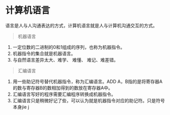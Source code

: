 # 计算机语言
语言是人与人沟通表达的方式，计算机语言就是人与计算机沟通交互的方式。

> 机器语言
1.  一定位数的二进制的0和1组成的序列，也称为机器指令。
2.  机器指令的集合就是机器语言。
3.  与自然语言差异太大、难学、 难懂、 难记、难差错。
> 汇编语言
1.  用一些助记符号替代机器指令，称为汇编语言。ADD A，B指的是将寄存器A的数与寄存器B的数相加得到的数放在寄存器A中。
2.  汇编语言写好的程序需要汇编程序转换成机器指令。
3.  汇编语言只是稍微好记了些，可以认为就是机器指令对应的助记符。只是符号本身jie j
<!--stackedit_data:
eyJoaXN0b3J5IjpbLTQwODUxMzUzNV19
-->